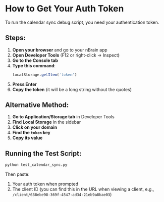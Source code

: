 # How to Get Your Auth Token

To run the calendar sync debug script, you need your authentication token.

## Steps:

1. **Open your browser** and go to your nBrain app
2. **Open Developer Tools** (F12 or right-click → Inspect)
3. **Go to the Console tab**
4. **Type this command**:
   ```javascript
   localStorage.getItem('token')
   ```
5. **Press Enter**
6. **Copy the token** (it will be a long string without the quotes)

## Alternative Method:

1. **Go to Application/Storage tab** in Developer Tools
2. **Find Local Storage** in the sidebar
3. **Click on your domain**
4. **Find the `token` key**
5. **Copy its value**

## Running the Test Script:

```bash
python test_calendar_sync.py
```

Then paste:
1. Your auth token when prompted
2. The client ID (you can find this in the URL when viewing a client, e.g., `/client/638ebe98-369f-4547-ad34-21eb9a8bae03`) 